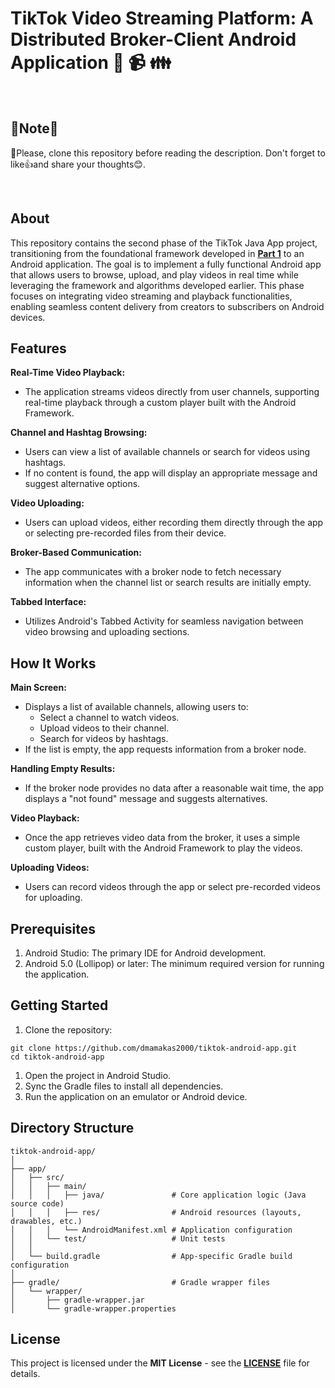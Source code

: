 # TikTok Video Streaming Platform: A Distributed Broker-Client Android Application :iphone: :video_camera: :family:

<br>

## 📢Note📢
🎯Please, clone this repository before reading the description. Don't forget to like👍and share your thoughts😊.

<br>

## About
This repository contains the second phase of the TikTok Java App project, transitioning from the foundational framework developed in **[Part 1](https://github.com/dmamakas2000/tiktok-java-app/)** to an Android application. The goal is to implement a fully functional Android app that allows users to browse, upload, and play videos in real time while leveraging the framework and algorithms developed earlier. This phase focuses on integrating video streaming and playback functionalities, enabling seamless content delivery from creators to subscribers on Android devices.

## Features
**Real-Time Video Playback:**
- The application streams videos directly from user channels, supporting real-time playback through a custom player built with the Android Framework.

**Channel and Hashtag Browsing:**
- Users can view a list of available channels or search for videos using hashtags.
- If no content is found, the app will display an appropriate message and suggest alternative options.

**Video Uploading:**
- Users can upload videos, either recording them directly through the app or selecting pre-recorded files from their device.

**Broker-Based Communication:**
- The app communicates with a broker node to fetch necessary information when the channel list or search results are initially empty.

**Tabbed Interface:**
- Utilizes Android's Tabbed Activity for seamless navigation between video browsing and uploading sections.

## How It Works
**Main Screen:**
- Displays a list of available channels, allowing users to:
  - Select a channel to watch videos.
  - Upload videos to their channel.
  - Search for videos by hashtags.
- If the list is empty, the app requests information from a broker node.

**Handling Empty Results:**
- If the broker node provides no data after a reasonable wait time, the app displays a "not found" message and suggests alternatives.

**Video Playback:**
- Once the app retrieves video data from the broker, it uses a simple custom player, built with the Android Framework to play the videos.

**Uploading Videos:**
- Users can record videos through the app or select pre-recorded videos for uploading.

## Prerequisites
1. Android Studio: The primary IDE for Android development.
1. Android 5.0 (Lollipop) or later: The minimum required version for running the application.

## Getting Started

1. Clone the repository:
```
git clone https://github.com/dmamakas2000/tiktok-android-app.git
cd tiktok-android-app  
```

1. Open the project in Android Studio.
1. Sync the Gradle files to install all dependencies.
1. Run the application on an emulator or Android device.

## Directory Structure
```
tiktok-android-app/
│
├── app/
│   ├── src/
│   │   ├── main/
│   │   │   ├── java/               # Core application logic (Java source code)
│   │   │   ├── res/                # Android resources (layouts, drawables, etc.)
│   │   │   └── AndroidManifest.xml # Application configuration
│   │   └── test/                   # Unit tests
│   │
│   └── build.gradle                # App-specific Gradle build configuration
│
├── gradle/                         # Gradle wrapper files
│   └── wrapper/
│       ├── gradle-wrapper.jar
│       └── gradle-wrapper.properties
```

## License
This project is licensed under the **MIT License** - see the **[LICENSE](LICENSE.md)** file for details.
